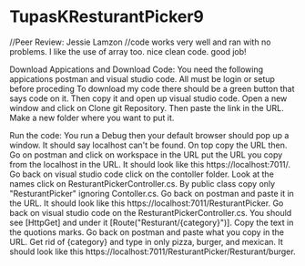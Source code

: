 # TupasKResturantPicker9

//Peer Review: Jessie Lamzon
//code works very well and ran with no problems.  I like the use of array too. nice clean code.  good job!

Download Appications and Download Code: You need the following appications postman and visual studio code. All must be login or setup before proceding To download my code
there should be a green button that says code on it. Then copy it and open up visual studio code. Open a new window and click on Clone git Repository. Then paste the link
in the URL. Make a new folder where you want to put it.

Run the code: You run a Debug then your default browser should pop up a window. It should say localhost can't be found. On top copy the URL then. Go on postman and click 
on workspace in the URL put the URL you copy from the localhost in the URL. It should look like this https://localhost:7011/. Go back on visual studio code click on the 
contoller folder. Look at the names click on ResturantPickerController.cs. By public class copy only "ResturantPicker" ignoring Contoller.cs. Go back on postman and paste it in the URL.
It should look like this https://localhost:7011/ResturantPicker. Go back on visual studio code on the ResturantPickerController.cs. You should see [HttpGet] and under it 
 [Route("Resturant/{category}")]. Copy the text in the quotions marks. Go back on postman and paste what you copy in the URL. Get rid of {category} and type in only pizza, burger, and mexican. 
It should look like this https://localhost:7011/ResturantPicker/Resturant/burger.
